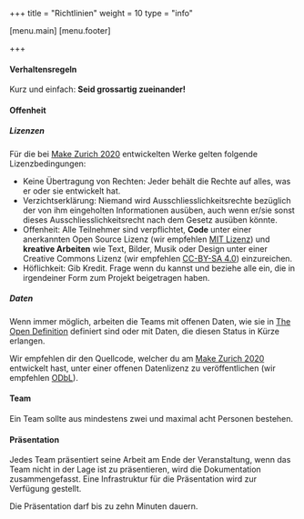 +++
title = "Richtlinien"
weight = 10
type = "info"

[menu.main]
[menu.footer]

+++

#### Verhaltensregeln

Kurz und einfach: **Seid grossartig zueinander!**

#### Offenheit

##### Lizenzen

F&uuml;r die bei [Make Zurich 2020](https://makezurich.ch) entwickelten Werke gelten folgende Lizenzbedingungen:

- Keine &Uuml;bertragung von Rechten: Jeder beh&auml;lt die Rechte auf alles, was er oder sie entwickelt hat.
- Verzichtserkl&auml;rung: Niemand wird Ausschliesslichkeitsrechte bez&uuml;glich der von ihm eingeholten Informationen aus&uuml;ben, auch wenn er/sie sonst dieses Ausschliesslichkeitsrecht nach dem Gesetz aus&uuml;ben k&ouml;nnte.
- Offenheit: Alle Teilnehmer sind verpflichtet, **Code** unter einer anerkannten Open Source Lizenz (wir empfehlen [MIT Lizenz](https://opensource.org/licenses/MIT)) und **kreative Arbeiten** wie Text, Bilder, Musik oder Design unter einer Creative Commons Lizenz (wir empfehlen [CC-BY-SA 4.0](https://creativecommons.org/licenses/by-sa/4.0/)) einzureichen.
- H&ouml;flichkeit: Gib Kredit. Frage wenn du kannst und beziehe alle ein, die in irgendeiner Form zum Projekt beigetragen haben.

##### Daten

Wenn immer m&ouml;glich, arbeiten die Teams mit offenen Daten, wie sie in [The Open Definition](http://opendefinition.org/od/2.0/de/) definiert sind oder mit Daten, die diesen Status in K&uuml;rze erlangen.

Wir empfehlen dir den Quellcode, welcher du am [Make Zurich 2020](https://makezurich.ch) entwickelt hast, unter einer offenen Datenlizenz zu ver&ouml;ffentlichen (wir empfehlen [ODbL](http://wiki.openstreetmap.org/wiki/Open_Database_License)).

#### Team

Ein Team sollte aus mindestens zwei und maximal acht Personen bestehen.

#### Pr&auml;sentation

Jedes Team pr&auml;sentiert seine Arbeit am Ende der Veranstaltung, wenn das Team nicht in der Lage ist zu pr&auml;sentieren, wird die Dokumentation zusammengefasst. Eine Infrastruktur f&uuml;r die Pr&auml;sentation wird zur Verf&uuml;gung gestellt.

Die Pr&auml;sentation darf bis zu zehn Minuten dauern.
